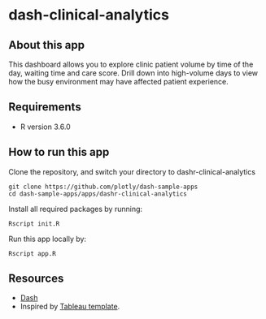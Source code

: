 # dash-clinical-analytics

## About this app

This dashboard allows you to explore clinic patient volume by time of the day, waiting time and care score. Drill down into high-volume days to view how the busy environment may have affected patient experience.

## Requirements

* R version 3.6.0

## How to run this app

Clone the repository, and switch your directory to dashr-clinical-analytics

```
git clone https://github.com/plotly/dash-sample-apps
cd dash-sample-apps/apps/dashr-clinical-analytics

```

Install all required packages by running:
```
Rscript init.R
```

Run this app locally by:
```
Rscript app.R
```

## Resources

* [Dash](https://dash.plot.ly/)
* Inspired by [Tableau template](https://www.tableau.com/solutions/workbook/improve-patient-satisfaction-improving-cycle-time).
